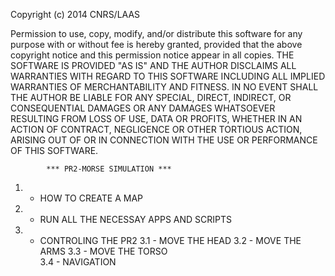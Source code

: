   Copyright (c) 2014 CNRS/LAAS
 
  Permission to use, copy, modify, and/or distribute this software for any
  purpose with or without fee is hereby granted, provided that the above
  copyright notice and this permission notice appear in all copies.
  THE SOFTWARE IS PROVIDED "AS IS" AND THE AUTHOR DISCLAIMS ALL WARRANTIES
  WITH REGARD TO THIS SOFTWARE INCLUDING ALL IMPLIED WARRANTIES OF
  MERCHANTABILITY AND FITNESS. IN NO EVENT SHALL THE AUTHOR BE LIABLE FOR
  ANY SPECIAL, DIRECT, INDIRECT, OR CONSEQUENTIAL DAMAGES OR ANY DAMAGES
  WHATSOEVER RESULTING FROM LOSS OF USE, DATA OR PROFITS, WHETHER IN AN
  ACTION OF CONTRACT, NEGLIGENCE OR OTHER TORTIOUS ACTION, ARISING OUT OF
  OR IN CONNECTION WITH THE USE OR PERFORMANCE OF THIS SOFTWARE.
  
            *** PR2-MORSE SIMULATION ***  
  
1. - HOW TO CREATE A MAP
2. - RUN ALL THE NECESSAY APPS AND SCRIPTS
3. - CONTROLING THE PR2
3.1 - MOVE THE HEAD
3.2 - MOVE THE ARMS
3.3 - MOVE THE TORSO  
3.4 - NAVIGATION
